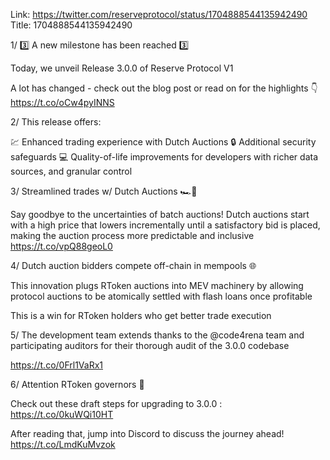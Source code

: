 Link:  https://twitter.com/reserveprotocol/status/1704888544135942490
Title: 1704888544135942490

1/ 3️⃣ A new milestone has been reached 3️⃣

Today, we unveil Release 3.0.0 of Reserve Protocol V1

A lot has changed - check out the blog post or read on for the highlights 👇
https://t.co/oCw4pyINNS

2/ This release offers:

💹 Enhanced trading experience with Dutch Auctions
🔒 Additional security safeguards
💻 Quality-of-life improvements for developers with richer data sources, and granular control

3/ Streamlined trades w/ Dutch Auctions 🏎️💨

Say goodbye to the uncertainties of batch auctions! Dutch auctions start with a high price that lowers incrementally until a satisfactory bid is placed, making the auction process more predictable and inclusive https://t.co/vpQ88geoL0

4/ Dutch auction bidders compete off-chain in mempools 🌐

This innovation plugs RToken auctions into MEV machinery by allowing protocol auctions to be atomically settled with flash loans once profitable

This is a win for RToken holders who get better trade execution

5/ The development team extends thanks to the @code4rena team and participating auditors for their thorough audit of the 3.0.0 codebase

https://t.co/0Frl1VaRx1

6/ Attention RToken governors 📜

Check out these draft steps for upgrading to 3.0.0 :
https://t.co/0kuWQi10HT

After reading that, jump into Discord to discuss the journey ahead!
https://t.co/LmdKuMvzok